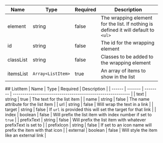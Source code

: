 | Name      | Type              | Required | Description                                                                        |
| --------- | ----------------- | -------- | ---------------------------------------------------------------------------------- |
| element   | string            | false    | The wrapping element for the list. If nothing is defined it will default to `<ul>` |
| id        | string            | false    | The id for the wrapping element                                                    |
| classList | string            | false    | Classes to be added to the wrapping element                                        |
| itemsList | `Array<ListItem>` | true     | An array of items to show in the list                                              |

## ListItem
| Name | Type | Required | Description |
| ------ | ------- | -------- | ------------------------------------------------------------ |
| text | string | true | The text for the list item |
| name | string | false | The name attribute for the list item |
| url | string | false | Will wrap the text in a link |
| target | string | false | If `url` is provided this will set the target for that link |
| index | boolean | false | Will prefix the list item with index number if set to `true` |
| prefixText | string | false | Will prefix the list item with whatever prefixText is set to |
| prefixIcon | string | false | If set to an icon name will prefix the item with that icon |
| external | boolean | false | Will style the item like an external link |
